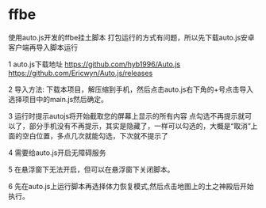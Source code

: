 # ffbe
使用auto.js开发的ffbe挂土脚本
打包运行的方式有问题，所以先下载auto.js安卓客户端再导入脚本运行

1 auto.js下载地址
https://github.com/hyb1996/Auto.js
https://github.com/Ericwyn/Auto.js/releases

2 导入方法:
  下载本项目，解压缩到手机，然后点击auto.js右下角的+号点击导入选择项目中的main.js然后确定。
  
3 运行时提示autojs将开始截取您的屏幕上显示的所有内容
点勾选不再提示就可以了，部分手机没有不再提示，其实是隐藏了，一样可以勾选的，大概是“取消”上面的空白位置，多点几次就能勾选，下次就不提示了

4 需要给auto.js开启无障碍服务

5 在悬浮窗下无法开启，但可以在悬浮窗下关闭脚本。

6 先在auto.js上运行脚本再选择体力恢复模式,然后点击地图上的土之神殿后开始执行。
